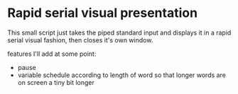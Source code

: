 # Rapid serial visual presentation

This small script just takes the piped standard input and displays it in a
rapid serial visual fashion, then closes it's own window.

features I'll add at some point:
- pause
- variable schedule according to length of word so that longer words are on screen a tiny bit longer
